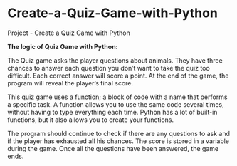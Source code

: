 # Create-a-Quiz-Game-with-Python
Project - Create a Quiz Game with Python

**The logic of Quiz Game with Python:**

The Quiz game asks the player questions about animals. They have three chances to answer each question you don’t want to take the quiz too difficult. Each correct answer will score a point. At the end of the game, the program will reveal the player’s final score.

This quiz game uses a function; a block of code with a name that performs a specific task. A function allows you to use the same code several times, without having to type everything each time. Python has a lot of built-in functions, but it also allows you to create your functions.

The program should continue to check if there are any questions to ask and if the player has exhausted all his chances. The score is stored in a variable during the game. Once all the questions have been answered, the game ends.
